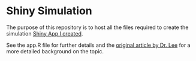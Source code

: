 # Shiny Simulation

The purpose of this repository is to host all the files required to create the simulation [Shiny App I created](https://santanaortiz-sebastian.shinyapps.io/Shiny_Simulation/).

See the app.R file for further details and the [original article by Dr. Lee](https://doi.org/10.2188/jea.je20130062) for a more detailed background on the topic.